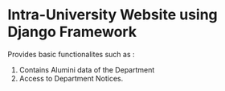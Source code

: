 # Intra-University Website using Django Framework
Provides basic functionalites such as :
1. Contains Alumini data of the Department
2. Access to Department Notices.

